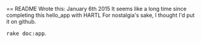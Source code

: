 == README
Wrote this: January 6th 2015
It seems like a long time since completing this hello_app with HARTL
For nostalgia's sake, I thought I'd put it on github.

<tt>rake doc:app</tt>.
